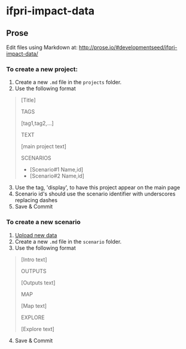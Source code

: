 ifpri-impact-data
=================

## Prose

Edit files using Markdown at: http://prose.io/#developmentseed/ifpri-impact-data/

### To create a new project:

1. Create a new `.md` file in the `projects` folder.
2. Use the following format
> [Title]
> 
> TAGS
>
> [tag1,tag2,...]
>
> TEXT
>
> [main project text]
>
> SCENARIOS
> - [Scenario#1 Name,id]
> - [Scenario#2 Name,id]
   
3. Use the tag, 'display', to have this project appear on the main page
4. Scenario id's should use the scenario identifier with underscores replacing dashes
5. Save & Commit

### To create a new scenario

1. [Upload new data]()
2. Create a new `.md` file in the `scenario` folder.
3. Use the following format
> [Intro text]
>
> OUTPUTS
>
> [Outputs text]
> 
> MAP
> 
> [Map text]
> 
> EXPLORE
> 
> [Explore text]

4. Save & Commit
   




